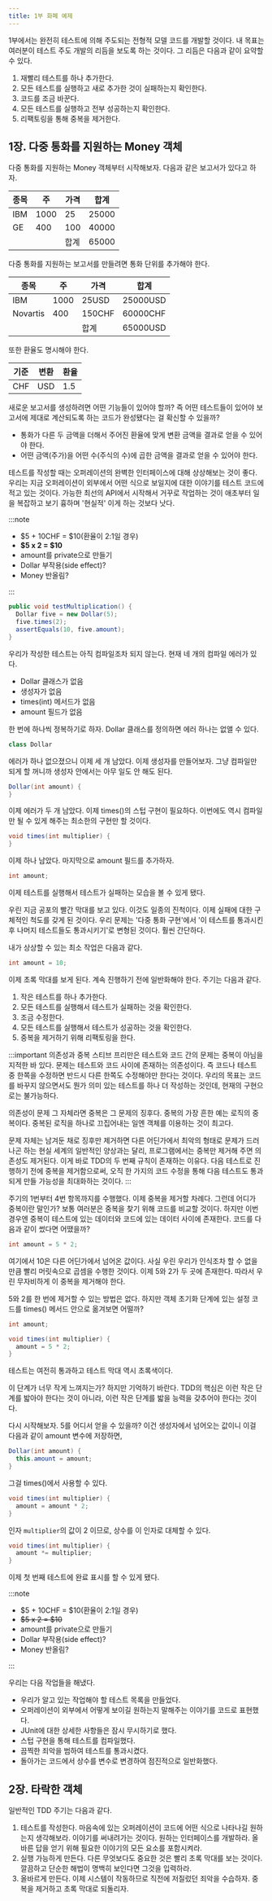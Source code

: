 ```yaml
---
title: 1부 화폐 예제
---
```


1부에서는 완전히 테스트에 의해 주도되는 전형적 모델 코드를 개발할 것이다. 내 목표는 여러분이 테스트 주도 개발의 리듬을 보도록 하는 것이다. 그 리듬은 다음과 같이 요약할 수 있다.

1. 재빨리 테스트를 하나 추가한다.
2. 모든 테스트를 실행하고 새로 추가한 것이 실패하는지 확인한다.
3. 코드를 조금 바꾼다.
4. 모든 테스트를 실행하고 전부 성공하는지 확인한다.
5. 리팩토링을 통해 중복을 제거한다.

## 1장. 다중 통화를 지원하는 Money 객체

다중 통화를 지원하는 Money 객체부터 시작해보자. 다음과 같은 보고서가 있다고 하자.

| 종목 | 주   | 가격 | 합계  |
| ---- | ---- | ---- | ----- |
| IBM  | 1000 | 25   | 25000 |
| GE   | 400  | 100  | 40000 |
|      |      | 합계 | 65000 |

다중 통화를 지원하는 보고서를 만들려면 통화 단위를 추가해야 한다.

| 종목     | 주   | 가격   | 합계     |
| -------- | ---- | ------ | -------- |
| IBM      | 1000 | 25USD  | 25000USD |
| Novartis | 400  | 150CHF | 60000CHF |
|          |      | 합계   | 65000USD |

또한 환율도 명시해야 한다.

| 기준 | 변환 | 환율 |
| ---- | ---- | ---- |
| CHF  | USD  | 1.5  |

새로운 보고서를 생성하려면 어떤 기능들이 있어야 할까? 즉 어떤 테스트들이 있어야 보고서에 제대로 계산되도록 하는 코드가 완성됐다는 걸 확신할 수 있을까?

- 통화가 다른 두 금액을 더해서 주어진 환율에 맞게 변환 금액을 결과로 얻을 수 있어야 한다.
- 어떤 금액(주가)을 어떤 수(주식의 수)에 곱한 금액을 결과로 얻을 수 있어야 한다.

테스트를 작성할 때는 오퍼레이션의 완벽한 인터페이스에 대해 상상해보는 것이 좋다. 우리는 지금 오퍼레이션이 외부에서 어떤 식으로 보일지에 대한 이야기를 테스트 코드에 적고 있는 것이다. 가능한 최선의 API에서 시작해서 거꾸로 작업하는 것이 애초부터 일을 복잡하고 보기 흉하며 '현실적' 이게 하는 것보다 낫다.

:::note

- $5 + 10CHF = $10(환율이 2:1일 경우)
- **$5 x 2 = $10**
- amount를 private으로 만들기
- Dollar 부작용(side effect)?
- Money 반올림?

:::

```java
public void testMultiplication() {
  Dollar five = new Dollar(5);
  five.times(2);
  assertEquals(10, five.amount);
}
```

우리가 작성한 테스트는 아직 컴파일조차 되지 않는다. 현재 네 개의 컴파일 에러가 있다.

- Dollar 클래스가 없음
- 생성자가 없음
- times(int) 메서드가 없음
- amount 필드가 없음

한 번에 하나씩 정복하기로 하자. Dollar 클래스를 정의하면 에러 하나는 없앨 수 있다.

```java
class Dollar
```

에러가 하나 없으졌으니 이제 세 개 남았다. 이제 생성자를 만들어보자. 그냥 컴파일만 되게 할 꺼니까 생성자 안에서는 아무 일도 안 해도 된다.

```java
Dollar(int amount) {
}
```

이제 에러가 두 개 남았다. 이제 times()의 스텁 구현이 필요하다. 이번에도 역시 컴파일만 될 수 있게 해주는 최소한의 구현만 할 것이다.

```java
void times(int multiplier) {
}
```

이제 하나 남았다. 마지막으로 amount 필드를 추가하자.

```java
int amount;
```

이제 테스트를 실행해서 테스트가 실패하는 모습을 볼 수 있게 됐다.

우린 지금 공포의 빨간 막대를 보고 있다. 이것도 일종의 진척이다. 이제 실패에 대한 구체적인 척도를 갖게 된 것이다. 우리 문제는 '다중 통화 구현'에서 '이 테스트를 통과시킨 후 나머지 테스트들도 통과시키기'로 변형된 것이다. 훨씬 간단하다.

내가 상상할 수 있는 최소 작업은 다음과 같다.

```java
int amount = 10;
```

이제 초록 막대를 보게 된다. 계속 진행하기 전에 일반화해야 한다. 주기는 다음과 같다.

1. 작은 테스트를 하나 추가한다.
2. 모든 테스트를 실행해서 테스트가 실패하는 것을 확인한다.
3. 조금 수정한다.
4. 모든 테스트를 실행해서 테스트가 성공하는 것을 확인한다.
5. 중복을 제거하기 위해 리팩토링을 한다.

:::important 의존성과 중복
스티브 프리만은 테스트와 코드 간의 문제는 중복이 아님을 지적한 바 있다. 문제는 테스트와 코드 사이에 존재하는 의존성이다. 즉 코드나 테스트 중 한쪽을 수정하면 반드시 다른 한쪽도 수정해야만 한다는 것이다. 우리의 목표는 코드를 바꾸지 않으면서도 뭔가 의미 있는 테스트를 하나 더 작성하는 것인데, 현재의 구현으로는 불가능하다.

의존성이 문제 그 자체라면 중복은 그 문제의 징후다. 중복의 가장 흔한 예는 로직의 중복이다. 중복된 로직을 하나로 끄집어내는 일엔 객체를 이용하는 것이 최고다.

문제 자체는 남겨둔 채로 징후만 제거하면 다른 어딘가에서 최악의 형태로 문제가 드러나곤 하는 현실 세계의 일반적인 양상과는 달리, 프로그램에서는 중복만 제거해 주면 의존성도 제거된다. 이게 바로 TDD의 두 번째 규칙이 존재하는 이유다. 다음 테스트로 진행하기 전에 중복을 제거함으로써, 오직 한 가지의 코드 수정을 통해 다음 테스트도 통과되게 만들 가능성을 최대화하는 것이다.
:::

주기의 1번부터 4번 항목까지를 수행했다. 이제 중복을 제거할 차례다. 그런데 어디가 중복이란 말인가? 보통 여러분은 중복을 찾기 위해 코드를 비교할 것이다. 하지만 이번 경우엔 중복이 테스트에 있는 데이터와 코드에 있는 데이터 사이에 존재한다.
코드를 다음과 같이 썼다면 어땠을까?

```java
int amount = 5 * 2;
```

여기에서 10은 다른 어딘가에서 넘어온 값이다. 사실 우린 우리가 인식조차 할 수 없을 만큼 빨리 머릿속으로 곱셈을 수행한 것이다. 이제 5와 2가 두 곳에 존재한다. 따라서 우린 무자비하게 이 중복을 제거해야 한다.

5와 2를 한 번에 제거할 수 있는 방법은 없다. 하지만 객체 초기화 단계에 있는 설정 코드를 times() 메서드 안으로 옮겨보면 어떨까?

```java
int amount;

void times(int multiplier) {
  amount = 5 * 2;
}
```

테스트는 여전히 통과하고 테스트 막대 역시 초록색이다.

이 단계가 너무 작게 느껴지는가? 하지만 기억하기 바란다. TDD의 핵심은 이런 작은 단계를 밟아야 한다는 것이 아니라, 이런 작은 단계를 밟을 능력을 갖추어야 한다는 것이다.

다시 시작해보자. 5를 어디서 얻을 수 있을까? 이건 생성자에서 넘어오는 값이니 이걸 다음과 같이 amount 변수에 저장하면,

```java
Dollar(int amount) {
  this.amount = amount;
}
```

그걸 times()에서 사용할 수 있다.

```java
void times(int multiplier) {
  amount = amount * 2;
}
```

인자 `multiplier`의 값이 2 이므로, 상수를 이 인자로 대체할 수 있다.

```java
void times(int multiplier) {
  amount *= multiplier;
}
```

이제 첫 번째 테스트에 완료 표시를 할 수 있게 됐다.

:::note

- $5 + 10CHF = $10(환율이 2:1일 경우)
- ~~$5 x 2 = $10~~
- amount를 private으로 만들기
- Dollar 부작용(side effect)?
- Money 반올림?

:::

우리는 다음 작업들을 해냈다.

- 우리가 알고 있는 작업해야 할 테스트 목록을 만들었다.
- 오퍼레이션이 외부에서 어떻게 보이길 원하는지 말해주는 이야기를 코드로 표현했다.
- JUnit에 대한 상세한 사항들은 잠시 무시하기로 했다.
- 스텁 구현을 통해 테스트를 컴파일했다.
- 끔찍한 죄악을 범하여 테스트를 통과시켰다.
- 돌아가는 코드에서 상수를 변수로 변경하여 점진적으로 일반화했다.

## 2장. 타락한 객체

일반적인 TDD 주기는 다음과 같다.

1. 테스트를 작성한다. 마음속에 있는 오퍼레이션이 코드에 어떤 식으로 나타나길 원하는지 생각해보라. 이야기를 써내려가는 것이다. 원하는 인터페이스를 개발하라. 올바른 답을 얻기 위해 필요한 이야기의 모든 요소를 포함시켜라.
2. 실행 가능하게 만든다. 다른 무엇보다도 중요한 것은 빨리 초록 막대를 보는 것이다. 깔끔하고 단순한 해법이 명백히 보인다면 그것을 입력하라.
3. 올바르게 만든다. 이제 시스템이 작동하므로 직전에 저질렀던 죄악을 수습하자. 중복을 제거하고 초록 막대로 되돌리자.
